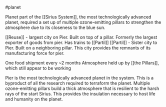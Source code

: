 #planet

Planet part of the [[Sirius System]], the most technologically advanced planet, required a set up of multiple ozone-emitting pillars to strengthen the atmosphere due to its closeness to the blue sun. 

[[Reuse]] - largest city on Pier. Built on top of a pillar. Formerly the largest exporter of goods from pier. Has trains to [[Partil]]
[[Partil]] - Sister city to Pier. Built on a neighboring pillar. This city provides the remnants of its manufacturing force for pier. 

One food shipment every ~2 months
Atmosphere held up by [[the Pillars]], which still appear to be working

Pier is the most technologically advanced planet in the system. This is a byproduct of all the research required to terraform the planet. Multiple ozone-emitting pillars build a thick atmosphere that is resilient to the harsh rays of the start Sirius. This provides the insulation necessary to host life and humanity on the planet.